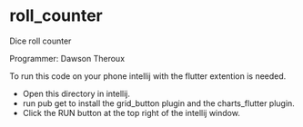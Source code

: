 # roll_counter

Dice roll counter

Programmer: Dawson Theroux

To run this code on your phone intellij with the flutter extention is needed.

- Open this directory in intellij.
- run pub get to install the grid_button plugin and the charts_flutter plugin.
- Click the RUN button at the top right of the intellij window.
